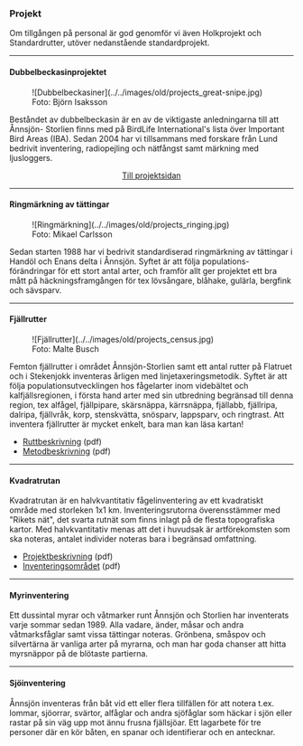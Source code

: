 ### Projekt

Om tillgången på personal är god genomför vi även Holkprojekt och Standardrutter, utöver nedanstående standardprojekt.

- - -

#### Dubbelbeckasinprojektet

<figure>![Dubbelbeckasiner](../../images/old/projects_great-snipe.jpg)<figcaption>Foto: Björn Isaksson</figcaption></figure>

Beståndet av dubbelbeckasin är en av de viktigaste anledningarna till att Ånnsjön- Storlien finns med på BirdLife International's lista över Important Bird Areas (IBA). Sedan 2004 har vi tillsammans med forskare från Lund bedrivit inventering, radiopejling och nätfångst samt märkning med ljusloggers.

<p style="text-align:center">
    <a href="#projects/great-snipe" class="button">Till projektsidan</a></p>

- - -

#### Ringmärkning av tättingar

<figure>![Ringmärkning](../../images/old/projects_ringing.jpg)<figcaption>Foto: Mikael Carlsson</figcaption></figure>

Sedan starten 1988 har vi bedrivit standardiserad ringmärkning av tättingar i Handöl och Enans delta i Ånnsjön. Syftet är att följa populations- förändringar för ett stort antal arter, och framför allt ger projektet ett bra mått på häckningsframgången för tex lövsångare, blåhake, gulärla, bergfink och sävsparv.

- - -

#### Fjällrutter

<figure>![Fjällrutter](../../images/old/projects_census.jpg)<figcaption>Foto: Malte Busch</figcaption></figure>

Femton fjällrutter i området Ånnsjön-Storlien samt ett antal rutter på Flatruet och i Stekenjokk inventeras årligen med linjetaxeringsmetodik. Syftet är att följa populationsutvecklingen hos fågelarter inom videbältet och kalfjällsregionen, i första hand arter med sin utbredning begränsad till denna region, tex alfågel, fjällpipare, skärsnäppa, kärrsnäppa, fjällabb, fjällripa, dalripa, fjällvråk, korp, stenskvätta, snösparv, lappsparv, och ringtrast. Att inventera fjällrutter är mycket enkelt, bara man kan läsa kartan!

- [Ruttbeskrivning][fjr1] (pdf)
- [Metodbeskrivning][fjr2] (pdf)

[fjr1]: </file/projects/fjallrutter-beskrivning.pdf>
[fjr2]: </file/projects/fjallrutter-metod.pdf>

- - -

#### Kvadratrutan

Kvadratrutan är en halvkvantitativ fågelinventering av ett kvadratiskt område med storleken 1x1 km. Inventeringsrutorna överensstämmer med "Rikets nät", det svarta rutnät som finns inlagt på de flesta topografiska kartor. Med halvkvantitativ menas att det i huvudsak är artförekomsten som ska noteras, antalet individer noteras bara i begränsad omfattning.

- [Projektbeskrivning][kvn1] (pdf)
- [Inventeringsområdet][kvn2] (pdf)

[kvn1]: </file/projects/kvadratrutan-beskrivning.pdf>
[kvn2]: </file/projects/kvadratrutan-omradet.pdf>

- - -

#### Myrinventering

Ett dussintal myrar och våtmarker runt Ånnsjön och Storlien har inventerats varje sommar sedan 1989. Alla vadare, änder, måsar och andra våtmarksfåglar samt vissa tättingar noteras. Grönbena, småspov och silvertärna är vanliga arter på myrarna, och man har goda chanser att hitta myrsnäppor på de blötaste partierna.

- - -

#### Sjöinventering

Ånnsjön inventeras från båt vid ett eller flera tillfällen för att notera t.ex. lommar, sjöorrar, svärtor, alfåglar och andra sjöfåglar som häckar i sjön eller rastar på sin väg upp mot ännu frusna fjällsjöar. Ett lagarbete för tre personer där en kör båten, en spanar och identifierar och en antecknar.
